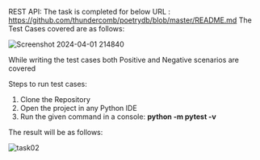 REST API: 
The task is completed for below URL : https://github.com/thundercomb/poetrydb/blob/master/README.md
The Test Cases covered are as follows: 

![Screenshot 2024-04-01 214840](https://github.com/IngaleUrvashi/OpenNetTask02/assets/165666146/8e7a3937-c1ae-400b-9cdc-16dfcf91d065)

While writing the test cases both Positive and Negative scenarios are covered

Steps to run test cases:
1) Clone the Repository
2) Open the project in any Python IDE
3) Run the given command in a console: **python -m pytest -v**

The result will be as follows: 

![task02](https://github.com/IngaleUrvashi/OpenNetTask02/assets/165666146/55daba4c-3a93-45a1-bf06-aa2b7341c742)

